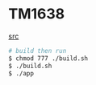 # TM1638
[src](https://github.com/ua3nbw-cf/TM1638-WiringPi.git) 

```bash
# build then run
$ chmod 777 ./build.sh
$ ./build.sh
$ ./app
```


